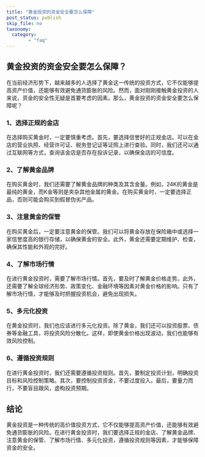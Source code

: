 ```yaml
---
title: "黄金投资的资金安全要怎么保障"
post_status: publish
skip_file: no
taxonomy:
  category:
        - "faq"
---
```


## 黄金投资的资金安全要怎么保障？

在当前经济形势下，越来越多的人选择了黄金这一传统的投资方式，它不仅能够提高资产价值，还能够有效避免通货膨胀的风险。然而，面对刚刚接触黄金投资的人来说，资金的安全性无疑是首要考虑的因素。那么，黄金投资的资金安全要怎么保障呢？

### 1、选择正规的金店

在选择购买黄金时，一定要慎重考虑。首先，要选择信誉好的正规金店。可以在金店的营业执照、经营许可证、税务登记证等证照上进行查验。同时，我们还可以通过互联网等方式，查询该金店是否存在投诉记录，以确保金店的可信度。

### 2、了解黄金品牌

在购买黄金时，我们还需要了解黄金品牌的种类及其含金量。例如，24K的黄金是最纯的黄金，而K金等则是夹杂其他金属的黄金。在购买黄金时，一定要选择正品，否则可能会购买到假冒伪劣产品。

### 3、注意黄金的保管

在购买黄金后，一定要注意黄金的保管。我们可以将黄金存放在保险箱中或选择一家信誉度高的银行存储，以确保黄金的安全。此外，黄金还需要定期维护、检查，确保其性能和外观的完好。

### 4、了解市场行情

在进行黄金投资时，需要了解市场行情。首先，要及时了解黄金价格走势。此外，还需要了解全球经济形势、政策变化、金融环境等因素对黄金价格的影响。只有了解市场行情，才能够及时把握投资机会，避免出现损失。

### 5、多元化投资

在黄金投资时，我们也应该进行多元化投资。除了黄金，我们还可以投资股票、债券等金融工具，将投资风险分散化。这样，即使黄金价格出现波动，我们也能够有效风险控制。

### 6、遵循投资规则

在进行黄金投资时，我们还需要遵循投资规则。首先，要制定投资计划，明确投资目标和风险控制策略。其次，要控制投资资金，不要过度投入。最后，要量力而行，不要盲目跟风，虚构投资预期。

## 结论

黄金投资是一种传统的高价值投资方式，它不仅能够提高资产价值，还能够有效避免通货膨胀的风险。在进行黄金投资时，我们要选择正规的金店、了解黄金品牌、注意黄金的保管、了解市场行情、多元化投资，遵循投资规则等因素，才能够保障资金的安全。
